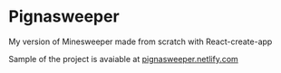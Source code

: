 # Pignasweeper
My version of Minesweeper made from scratch with React-create-app

Sample of the project is avaiable at [pignasweeper.netlify.com](pignasweeper.netlify.com)
